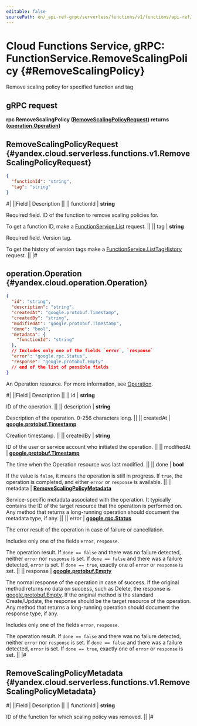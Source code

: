 ```yaml
---
editable: false
sourcePath: en/_api-ref-grpc/serverless/functions/v1/functions/api-ref/grpc/Function/removeScalingPolicy.md
---
```


# Cloud Functions Service, gRPC: FunctionService.RemoveScalingPolicy {#RemoveScalingPolicy}

Remove scaling policy for specified function and tag

## gRPC request

**rpc RemoveScalingPolicy ([RemoveScalingPolicyRequest](#yandex.cloud.serverless.functions.v1.RemoveScalingPolicyRequest)) returns ([operation.Operation](#yandex.cloud.operation.Operation))**

## RemoveScalingPolicyRequest {#yandex.cloud.serverless.functions.v1.RemoveScalingPolicyRequest}

```json
{
  "functionId": "string",
  "tag": "string"
}
```

#|
||Field | Description ||
|| functionId | **string**

Required field. ID of the function to remove scaling policies for.

To get a function ID, make a [FunctionService.List](/docs/functions/functions/api-ref/grpc/Function/list#List) request. ||
|| tag | **string**

Required field. Version tag.

To get the history of version tags make a [FunctionService.ListTagHistory](/docs/functions/functions/api-ref/grpc/Function/listTagHistory#ListTagHistory) request. ||
|#

## operation.Operation {#yandex.cloud.operation.Operation}

```json
{
  "id": "string",
  "description": "string",
  "createdAt": "google.protobuf.Timestamp",
  "createdBy": "string",
  "modifiedAt": "google.protobuf.Timestamp",
  "done": "bool",
  "metadata": {
    "functionId": "string"
  },
  // Includes only one of the fields `error`, `response`
  "error": "google.rpc.Status",
  "response": "google.protobuf.Empty"
  // end of the list of possible fields
}
```

An Operation resource. For more information, see [Operation](/docs/api-design-guide/concepts/operation).

#|
||Field | Description ||
|| id | **string**

ID of the operation. ||
|| description | **string**

Description of the operation. 0-256 characters long. ||
|| createdAt | **[google.protobuf.Timestamp](https://developers.google.com/protocol-buffers/docs/reference/google.protobuf#timestamp)**

Creation timestamp. ||
|| createdBy | **string**

ID of the user or service account who initiated the operation. ||
|| modifiedAt | **[google.protobuf.Timestamp](https://developers.google.com/protocol-buffers/docs/reference/google.protobuf#timestamp)**

The time when the Operation resource was last modified. ||
|| done | **bool**

If the value is `false`, it means the operation is still in progress.
If `true`, the operation is completed, and either `error` or `response` is available. ||
|| metadata | **[RemoveScalingPolicyMetadata](#yandex.cloud.serverless.functions.v1.RemoveScalingPolicyMetadata)**

Service-specific metadata associated with the operation.
It typically contains the ID of the target resource that the operation is performed on.
Any method that returns a long-running operation should document the metadata type, if any. ||
|| error | **[google.rpc.Status](https://cloud.google.com/tasks/docs/reference/rpc/google.rpc#status)**

The error result of the operation in case of failure or cancellation.

Includes only one of the fields `error`, `response`.

The operation result.
If `done == false` and there was no failure detected, neither `error` nor `response` is set.
If `done == false` and there was a failure detected, `error` is set.
If `done == true`, exactly one of `error` or `response` is set. ||
|| response | **[google.protobuf.Empty](https://developers.google.com/protocol-buffers/docs/reference/google.protobuf#google.protobuf.Empty)**

The normal response of the operation in case of success.
If the original method returns no data on success, such as Delete,
the response is [google.protobuf.Empty](https://developers.google.com/protocol-buffers/docs/reference/google.protobuf#google.protobuf.Empty).
If the original method is the standard Create/Update,
the response should be the target resource of the operation.
Any method that returns a long-running operation should document the response type, if any.

Includes only one of the fields `error`, `response`.

The operation result.
If `done == false` and there was no failure detected, neither `error` nor `response` is set.
If `done == false` and there was a failure detected, `error` is set.
If `done == true`, exactly one of `error` or `response` is set. ||
|#

## RemoveScalingPolicyMetadata {#yandex.cloud.serverless.functions.v1.RemoveScalingPolicyMetadata}

#|
||Field | Description ||
|| functionId | **string**

ID of the function for which scaling policy was removed. ||
|#